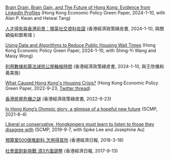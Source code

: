 [Brain Drain, Brain Gain, and The Future of Hong Kong: Evidence from LinkedIn Profiles](/pdf/Brain_Drain.pdf)
 (Hong Kong Economic Policy Green Paper, 2024-1-10, with Alan P. Kwan and Heiwai Tang)

[人才得失與香港前景：領英社交資料佐證](/pdf/人才得失與香港前景.pdf) (香港經濟政策綠皮書, 2024-1-10, 與關穎倫和鄧希煒 )

[Using Data and Algorithms to Reduce Public Housing Wait Times](/pdf/Algorithm.pdf)
 (Hong Kong Economic Policy Green Paper, 2024-1-10, with Shing-Yi Wang and Maisy Wong)

[利用數據和算法減低公屋輪候時間](/pdf/利用數據和算法減低公屋輪候時間.pdf) (香港經濟政策綠皮書, 2024-1-10, 與王欣儀和黃美施)

[What Caused Hong Kong's Housing Crisis?](/pdf/Housing_Crisis.pdf)
 (Hong Kong Economic Policy Green Paper, 2022-9-23, [Twitter thread](https://twitter.com/mbwong/status/1574197778686742529))

[香港房屋危機之謎](/pdf/香港房屋危機之謎.pdf) (香港經濟政策綠皮書, 2022-9-23)

[In Hong Kong’s Olympic glory, a glimpse of a hopeful new future](/pdf/Olympic_Hope.pdf) (SCMP, 2021-8-4)

[Liberal or conservative, Hongkongers must learn to listen to those they disagree with](/pdf/Liberal_Conservative.pdf) (SCMP, 2019-9-7, with Spike Lee and Josephine Au)

[預算案500億推創科 怎用得其所](/pdf/預算案500億推創科怎用得其所.pdf) (香港經濟日報, 2018-3-18)

[社會面對新挑戰 須3方面調整](/pdf/社會面對新挑戰須3方面調整.pdf) (香港經濟日報, 2017-9-13)
